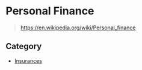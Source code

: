 # Personal Finance

> <https://en.wikipedia.org/wiki/Personal_finance>

## Category

- [Insurances](insurances)
